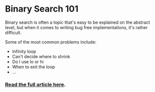 # Binary Search 101

Binary search is often a topic that's easy to be explained on the abstract level, but when it comes to writing bug free implementations, it's rather difficult.

Some of the most common problems include:

- Infinity loop
- Can't decide where to shrink
- Do I use lo or hi
- When to exit the loop
- ...

### [Read the full article here](https://leetcode.com/problems/binary-search/solutions/423162/Binary-Search-101-The-Ultimate-Binary-Search-Handbook).
